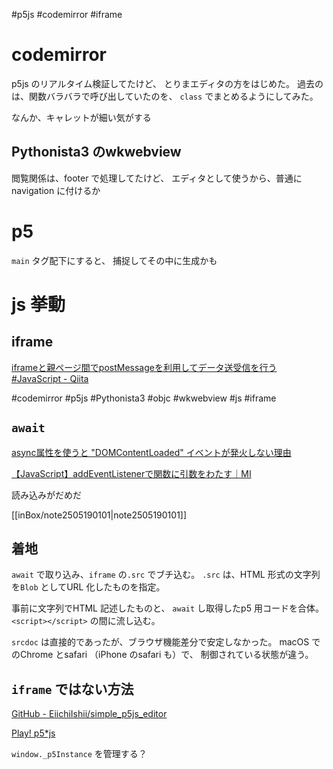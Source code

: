 #p5js #codemirror #iframe 

# codemirror

p5js のリアルタイム検証してたけど、
とりまエディタの方をはじめた。
過去のは、関数バラバラで呼び出していたのを、
`class` でまとめるようにしてみた。

なんか、キャレットが細い気がする

## Pythonista3 のwkwebview

閲覧関係は、footer で処理してたけど、
エディタとして使うから、普通にnavigation に付けるか


# p5

`main` タグ配下にすると、
捕捉してその中に生成かも

# js 挙動

## iframe

[iframeと親ページ間でpostMessageを利用してデータ送受信を行う #JavaScript - Qiita](https://qiita.com/manzoku_bukuro/items/c94d8beebc2b9a1af39c)

#codemirror #p5js #Pythonista3 #objc #wkwebview #js #iframe

## `await`

[async属性を使うと "DOMContentLoaded" イベントが発火しない理由](https://zenn.dev/bicstone/articles/js-async-domcontentloaded)


[【JavaScript】addEventListenerで関数に引数をわたす｜MI](https://note.com/yamanoborer/n/n2e4cc40328b7)

読み込みがだめだ

[[inBox/note2505190101|note2505190101]]

## 着地

`await` で取り込み、`iframe` の`.src` でブチ込む。
`.src` は、HTML 形式の文字列を`Blob` としてURL 化したものを指定。

事前に文字列でHTML 記述したものと、
`await` し取得したp5 用コードを合体。
`<script></script>` の間に流し込む。


`srcdoc` は直接的であったが、ブラウザ機能差分で安定しなかった。
macOS でのChrome とsafari （iPhone のsafari も）で、
制御されている状態が違う。


## `iframe` ではない方法

[GitHub - EiichiIshii/simple_p5js_editor](https://github.com/EiichiIshii/simple_p5js_editor)

[Play! p5*js](https://eiichiishii.github.io/simple_p5js_editor/)

`window._p5Instance` を管理する？




